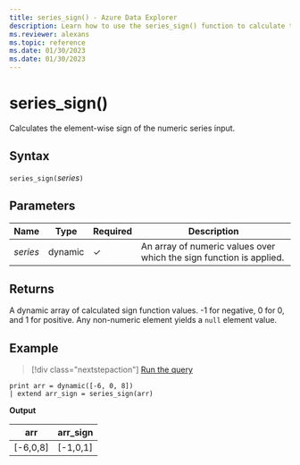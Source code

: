 ```yaml
---
title: series_sign() - Azure Data Explorer
description: Learn how to use the series_sign() function to calculate the element-wise sign of the numeric series input.
ms.reviewer: alexans
ms.topic: reference
ms.date: 01/30/2023
ms.date: 01/30/2023
---
```

# series_sign()

Calculates the element-wise sign of the numeric series input.

## Syntax

`series_sign(`*series*`)`

## Parameters

| Name | Type | Required | Description |
|--|--|--|--|
| *series* | dynamic | &check; | An array of numeric values over which the sign function is applied.|

## Returns

A dynamic array of calculated sign function values. -1 for negative, 0 for 0, and 1 for positive. Any non-numeric element yields a `null` element value.

## Example

> [!div class="nextstepaction"]
> <a href="https://dataexplorer.azure.com/clusters/help/databases/Samples?query=H4sIAAAAAAAAAysoyswrUUgsKlKwVUipzEvMzUzWiNY101Ew0FGwiNXkqlFIrShJzUsBKYkvzkzPA6orTi3KTC0G8zSAwpoAa5KS9UQAAAA=" target="_blank">Run the query</a>

```kusto
print arr = dynamic([-6, 0, 8])
| extend arr_sign = series_sign(arr)
```

**Output**

|arr|arr_sign|
|---|---|
|[-6,0,8]|[-1,0,1]|
